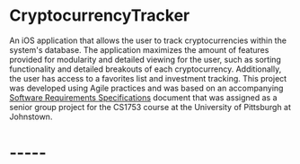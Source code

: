 # CryptocurrencyTracker
An iOS application that allows the user to track cryptocurrencies within the system's database. The application maximizes the amount of features provided for modularity and detailed viewing for the user, such as sorting functionality and detailed breakouts of each cryptocurrency. Additionally, the user has access to a favorites list and investment tracking. This project was developed using Agile practices and was based on an accompanying [Software Requirements Specifications](https://github.com/Jacob-Hoff-man/CryptocurrencyTracker/blob/master/CryptoTracker%20Software%20Requirements%20Specifications.pdf) document that was assigned as a senior group project for the CS1753 course at the University of Pittsburgh at Johnstown.
# -----

